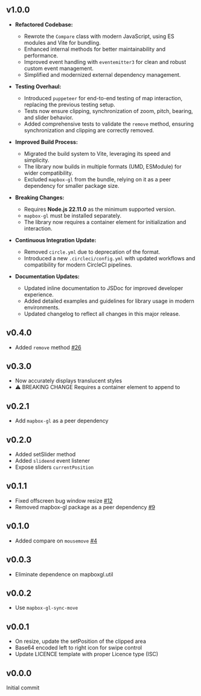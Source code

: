 v1.0.0
---

- **Refactored Codebase:**
  - Rewrote the `Compare` class with modern JavaScript, using ES modules and Vite for bundling.
  - Enhanced internal methods for better maintainability and performance.
  - Improved event handling with `eventemitter3` for clean and robust custom event management.
  - Simplified and modernized external dependency management.

- **Testing Overhaul:**
  - Introduced `puppeteer` for end-to-end testing of map interaction, replacing the previous testing setup.
  - Tests now ensure clipping, synchronization of zoom, pitch, bearing, and slider behavior.
  - Added comprehensive tests to validate the `remove` method, ensuring synchronization and clipping are correctly removed.

- **Improved Build Process:**
  - Migrated the build system to Vite, leveraging its speed and simplicity.
  - The library now builds in multiple formats (UMD, ESModule) for wider compatibility.
  - Excluded `mapbox-gl` from the bundle, relying on it as a peer dependency for smaller package size.

- **Breaking Changes:**
  - Requires **Node.js 22.11.0** as the minimum supported version.
  - `mapbox-gl` must be installed separately.
  - The library now requires a container element for initialization and interaction.

- **Continuous Integration Update:**
  - Removed `circle.yml` due to deprecation of the format.
  - Introduced a new `.circleci/config.yml` with updated workflows and compatibility for modern CircleCI pipelines.

- **Documentation Updates:**
  - Updated inline documentation to JSDoc for improved developer experience.
  - Added detailed examples and guidelines for library usage in modern environments.
  - Updated changelog to reflect all changes in this major release.

v0.4.0
---

- Added `remove` method [#26](https://github.com/mapbox/mapbox-gl-compare/pull/26)

v0.3.0
---

- Now accurately displays translucent styles
- :warning: BREAKING CHANGE Requires a container element to append to

v0.2.1
---

- Add `mapbox-gl` as a peer dependency

v0.2.0
---

- Added setSlider method
- Added `slideend` event listener
- Expose sliders `currentPosition`

v0.1.1
---

- Fixed offscreen bug window resize [#12](https://github.com/mapbox/mapbox-gl-compare/issues/12)
- Removed mapbox-gl package as a peer dependency [#9](https://github.com/mapbox/mapbox-gl-compare/issues/9)

v0.1.0
---

- Added compare on `mousemove` [#4](https://github.com/mapbox/mapbox-gl-compare/issues/4)

v0.0.3
---

- Eliminate dependence on mapboxgl.util

v0.0.2
---

- Use `mapbox-gl-sync-move`

v0.0.1
---

- On resize, update the setPosition of the clipped area
- Base64 encoded left to right icon for swipe control
- Update LICENCE template with proper Licence type (ISC)

v0.0.0
---

Initial commit
